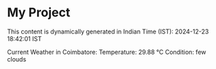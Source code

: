 # My Project

This content is dynamically generated in Indian Time (IST): 2024-12-23 18:42:01 IST


Current Weather in Coimbatore:
Temperature: 29.88 °C
Condition: few clouds
